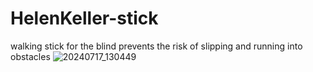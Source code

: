 # HelenKeller-stick
walking stick for the blind prevents the risk of slipping and running into obstacles
![20240717_130449](https://github.com/user-attachments/assets/04a5bfef-120e-4947-8625-1a236d5e6e21)
